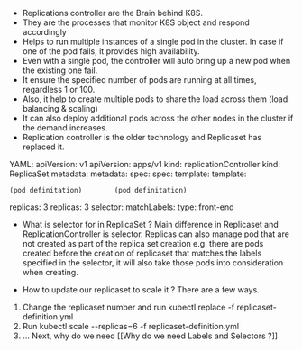 - Replications controller are the Brain behind K8S.
- They are the processes that monitor K8S object and respond accordingly
- Helps to run multiple instances of a single pod in the cluster. In case if one of the pod fails, it provides high availability.
- Even with a single pod, the controller will auto bring up a new pod when the existing one fail.
- It ensure the specified number of pods are running at all times, regardless 1 or 100.
- Also, it help to create multiple pods to share the load across them (load balancing & scaling)
- It can also deploy additional pods across the other nodes in the cluster if the demand increases.
- Replication controller is the older technology and Replicaset has replaced it.

YAML:
apiVersion: v1                                  apiVersion: apps/v1
kind: replicationController             kind: ReplicaSet
metadata:                                         metadata:
spec:                                                 spec:
   template:                                       template:
    
    (pod definitation)        (pod definitation) 

replicas: 3                                          replicas: 3
                            selector:
                               matchLabels:
                                 type: front-end


- What is selector for in ReplicaSet ?
Main difference in Replicaset and ReplicationController is selector.
Replicas can also manage pod that are not created as part of the replica set creation
e.g. there are pods created before the creation of replicaset that matches the labels specified in the selector, it will also take those pods into consideration when creating.

- How to update our replicaset to scale it ?
There are a few ways.
1. Change the replicaset number and run kubectl replace -f replicaset-definition.yml
2. Run kubectl scale --replicas=6 -f replicaset-definition.yml
3.  ...
Next, why do we need [[Why do we need Labels and Selectors ?]]
